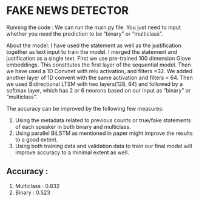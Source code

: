 
# FAKE NEWS DETECTOR 

Running the code : We can run the main.py file. You just need to input whether you need the prediction to be “binary” or “multiclass”.

About the model: I have used the statement as well as the justification together as text input to train the model. I merged the statement and justification as a single text. First we use pre-trained 100 dimension Glove embeddings. This constitutes the first layer of the sequential model. Then we have used a 1D Convnet with relu activation, and filters =32. We added another layer of 1D convent with the same activation and filters = 64. Then we used Bidirectional LTSM with two layers(128, 64) and followed by a softmax layer, which has 2 or 6 neurons based on our input as “binary” or “multiclass”. 

The accuracy can be improved by the following few measures: 
1. Using the metadata related to previous counts or true/fake statements of each speaker in both binary and multiclass. 
2. Using parallel BiLSTM as mentioned in paper might improve the results to a good extent. 
3. Using both training data and validation data to train our final model will improve accuracy to a minimal extent as well. 

## Accuracy : 
1. Multiclass : 0.832 
2. Binary : 0.523
